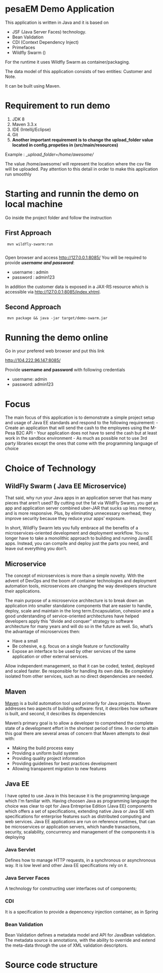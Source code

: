 # pesaEM Demo Application

This application is written in Java and it is based on 

- JSF (Java Server Faces) technology.
- Bean Validation
- CDI (Context Dependency Inject)
- Primefaces
- Wildfly Swarm ()

For the runtime it uses Wildfly Swarm as container/packaging.

The data model of this application consists of two entities: Customer and Note.

It can be built using Maven.

# Requirement to run demo

1. JDK 8
2. Maven 3.3.x
3. IDE (Intellij/Eclipse)
4. Git
5. **Another important requirement is to change the upload_folder value located in config.propeties in (src/main/resources)**

Example : __upload_folder=/home/awesome/_

The value /home/awesome/ will represent the location where the csv file will be uploaded. Pay attention to this detail in order to make 
this application run smoothly

# Starting and runnin the demo on local machine

Go inside the project folder and follow the instruction

## First Approach
```
 mvn wildfly-swarm:run 
 
 ```

Open browser and access http://127.0.0.1:8085/
You will be required to provide _**username and password**_:
-  username : admin
-  password : admin123

In addition the customer data is exposed in a JAX-RS resource which is accessible via http://127.0.0.1:8085/index.xhtml.

## Second Approach

```
 mvn package && java -jar target/demo-swarm.jar
```

# Running the demo online
Go in your prefered web browser and put this link 

http://104.222.96.147:8085/

Provide **username and password** with following credentials
- username: admin
- password: admin123


# Focus

The main focus of this application is to demonstrate a simple project setup and usage of Java EE standards and respond to the following requirement:
	-	Create an application that will send the cash to the employees using the M-Pesa B2C API
	- Your application does not have to send the cash but at least work in the sandbox environment
	- As much as possible not to use 3rd party libraries except the ones that come with the
		programming language of choice

# Choice of Technology  

## WildFly Swarm ( Java EE Microservice)

That said, why run your Java apps in an application server that has many pieces that aren’t used? By cutting out the fat via WildFly Swarm, 
you get an app and application server combined uber-JAR that sucks up less memory, and is more responsive. Plus, by eliminating unnecessary 
overhead, they improve security because they reduce your apps’ exposure.

In short, WildFly Swarm lets you fully embrace all the benefits of a microservices-oriented development and deployment workflow. 
You no longer have to take a monolithic approach to building and running JavaEE apps. Instead, you can compile and deploy just the parts you need, 
and leave out everything you don’t.

## Microservice 
The concept of microservices is more than a simple novelty. With the advent of DevOps and the boom of container technologies and deployment automation tools, microservices are changing the way developers structure their applications.

The main purpose of a microservice architecture is to break down an application into smaller standalone components that are easier to handle, deploy, scale and maintain in the long term.Encapsulation, cohesion and a good understanding of service-oriented architectures have helped developers apply this “divide and conquer” strategy to software architecture for many years and will do so in the future as well.
So, what’s the advantage of microservices then:

- Have a small
- Be cohesive, e.g. focus on a single feature or functionality
- Expose an interface to be used by other services of the same application or other external services.

Allow independent management, so that it can be coded, tested, deployed and scaled faster.
Be responsible for handling its own data.
Be completely isolated from other services, such as no direct dependencies are needed.
## Maven
[Maven](https://maven.apache.org) is a build automation tool used primarily for Java projects. Maven addresses two aspects of building software: first, it describes how software is built, and second, it describes its dependencies

Maven’s primary goal is to allow a developer to comprehend the complete state of a development effort in the shortest period of time. In order to attain this goal there are several areas of concern that Maven attempts to deal with:

- Making the build process easy
- Providing a uniform build system
- Providing quality project information
- Providing guidelines for best practices development
- Allowing transparent migration to new features

## Java EE
I have opted to use Java in this because it is the programming language which I'm familiar with. Having choosen Java as programming language the choice was clear to opt for Java Entreprise Edition (Java EE) components which offers a set of specifications, extending native Java or Java SE with specifications for enterprise features such as distributed computing and web services. Java EE applications are run on reference runtimes, that can be microservices or application servers, which handle transactions, security, scalability, concurrency and management of the components it is deploying
### Java Servlet 
Defines how to manage HTTP requests, in a synchronous or asynchronous way. It is low level and other Java EE specifications rely on it.
### Java Server Faces 
A technology for constructing user interfaces out of components;
### CDI 
It is a specification to provide a depencency injection container, as in Spring
### Bean Validation
Bean Validation defines a metadata model and API for JavaBean validation. The metadata source is annotations, with the ability to override and extend the meta-data through the use of XML validation descriptors.

# Source code structure
